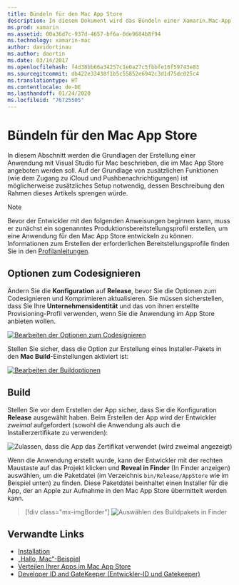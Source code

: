 ```yaml
---
title: Bündeln für den Mac App Store
description: In diesem Dokument wird das Bündeln einer Xamarin.Mac-App für die Veröffentlichung im Mac App Store beschrieben. Dabei werden Optionen zum Codesignieren und das Erstellen von Code erläutert.
ms.prod: xamarin
ms.assetid: 00a36d7c-937d-4657-bf6a-0de9684b8f94
ms.technology: xamarin-mac
author: davidortinau
ms.author: daortin
ms.date: 03/14/2017
ms.openlocfilehash: f4d38bb66a34257c1e0a27c5fbbfe16f59743e83
ms.sourcegitcommit: db422e33438f1b5c55852e6942c3d1d75dc025c4
ms.translationtype: HT
ms.contentlocale: de-DE
ms.lasthandoff: 01/24/2020
ms.locfileid: "76725505"
---
```

# <a name="bundling-for-the-mac-app-store"></a>Bündeln für den Mac App Store

In diesem Abschnitt werden die Grundlagen der Erstellung einer Anwendung mit Visual Studio für Mac beschrieben, die im Mac App Store angeboten werden soll. Auf der Grundlage von zusätzlichen Funktionen (wie dem Zugang zu iCloud und Pushbenachrichtigungen) ist möglicherweise zusätzliches Setup notwendig, dessen Beschreibung den Rahmen dieses Artikels sprengen würde.

> [!NOTE]
> Bevor der Entwickler mit den folgenden Anweisungen beginnen kann, muss er zunächst ein sogenanntes Produktionsbereitstellungsprofil erstellen, um eine Anwendung für den Mac App Store entwickeln zu können. Informationen zum Erstellen der erforderlichen Bereitstellungsprofile finden Sie in den [Profilanleitungen](profiles.md).

## <a name="code-signing-options"></a>Optionen zum Codesignieren

Ändern Sie die **Konfiguration** auf **Release**, bevor Sie die Optionen zum Codesignieren und Komprimieren aktualisieren. Sie müssen sicherstellen, dass Sie Ihre **Unternehmensidentität** und das von ihnen erstellte Provisioning-Profil verwenden, wenn Sie die Anwendung im App Store anbieten wollen.

[![Bearbeiten der Optionen zum Codesignieren](bundling-images/sign.png)](bundling-images/sign-large.png#lightbox)

Stellen Sie sicher, dass die Option zur Erstellung eines Installer-Pakets in den **Mac Build**-Einstellungen aktiviert ist:

[![Bearbeiten der Buildoptionen](bundling-images/build.png "Bearbeiten der Buildoptionen")](bundling-images/build-large.png#lightbox)

## <a name="build"></a>Build

Stellen Sie vor dem Erstellen der App sicher, dass Sie die Konfiguration **Release** ausgewählt haben. Beim Erstellen der App wird der Entwickler _zweimal_ aufgefordert (sowohl die Anwendung als auch die Installerzertifikate zu verwenden):

![Zulassen, dass die App das Zertifikat verwendet (wird zweimal angezeigt)](bundling-images/perms02.png)

Wenn die Anwendung erstellt wurde, kann der Entwickler mit der rechten Maustaste auf das Projekt klicken und **Reveal in Finder** (In Finder anzeigen) auswählen, um die Paketdatei (im Verzeichnis `bin/Release/AppStore` wie im Beispiel unten) zu finden.  Diese Paketdatei beinhaltet einen Installer für die App, der an Apple zur Aufnahme in den Mac App Store übermittelt werden kann.

> [!div class="mx-imgBorder"]
> ![Auswählen des Buildpakets in Finder](bundling-images/path.png)

## <a name="related-links"></a>Verwandte Links

- [Installation](/visualstudio/mac/installation/)
- [„Hallo, Mac“-Beispiel](~/mac/get-started/hello-mac.md)
- [Verteilen Ihrer Apps im Mac App Store](https://developer.apple.com/devcenter/mac/checklist/)
- [Developer ID and GateKeeper (Entwickler-ID und Gatekeeper)](https://developer.apple.com/developer-id/)
